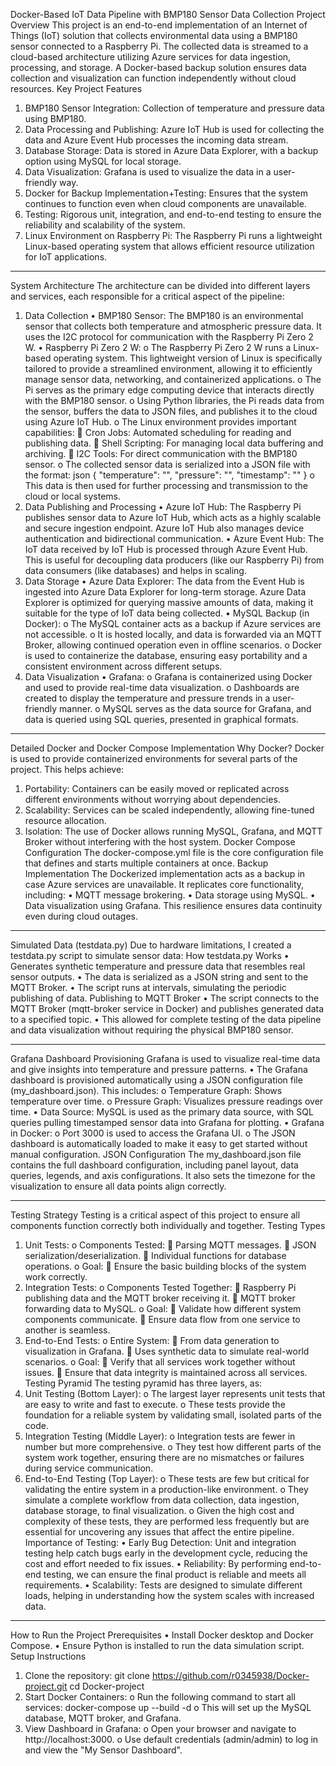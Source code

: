 Docker-Based IoT Data Pipeline with BMP180 Sensor Data Collection
Project Overview
This project is an end-to-end implementation of an Internet of Things (IoT) solution that collects environmental data using a BMP180 sensor connected to a Raspberry Pi. The collected data is streamed to a cloud-based architecture utilizing Azure services for data ingestion, processing, and storage. A Docker-based backup solution ensures data collection and visualization can function independently without cloud resources.
Key Project Features
1.	BMP180 Sensor Integration: Collection of temperature and pressure data using BMP180.
2.	Data Processing and Publishing: Azure IoT Hub is used for collecting the data and Azure Event Hub processes the incoming data stream.
3.	Database Storage: Data is stored in Azure Data Explorer, with a backup option using MySQL for local storage.
4.	Data Visualization: Grafana is used to visualize the data in a user-friendly way.
5.	Docker for Backup Implementation+Testing: Ensures that the system continues to function even when cloud components are unavailable.
6.	Testing: Rigorous unit, integration, and end-to-end testing to ensure the reliability and scalability of the system.
7.	Linux Environment on Raspberry Pi: The Raspberry Pi runs a lightweight Linux-based operating system that allows efficient resource utilization for IoT applications.
________________________________________
System Architecture
The architecture can be divided into different layers and services, each responsible for a critical aspect of the pipeline:
1. Data Collection
•	BMP180 Sensor: The BMP180 is an environmental sensor that collects both temperature and atmospheric pressure data. It uses the I2C protocol for communication with the Raspberry Pi Zero 2 W.
•	Raspberry Pi Zero 2 W:
o	The Raspberry Pi Zero 2 W runs a Linux-based operating system. This lightweight version of Linux is specifically tailored to provide a streamlined environment, allowing it to efficiently manage sensor data, networking, and containerized applications.
o	The Pi serves as the primary edge computing device that interacts directly with the BMP180 sensor.
o	Using Python libraries, the Pi reads data from the sensor, buffers the data to JSON files, and publishes it to the cloud using Azure IoT Hub.
o	The Linux environment provides important capabilities:
	Cron Jobs: Automated scheduling for reading and publishing data.
	Shell Scripting: For managing local data buffering and archiving.
	I2C Tools: For direct communication with the BMP180 sensor.
o	The collected sensor data is serialized into a JSON file with the format:
json
{
  "temperature": "<data>",
  "pressure": "<data>",
  "timestamp": "<time>"
}
o	This data is then used for further processing and transmission to the cloud or local systems.
2. Data Publishing and Processing
•	Azure IoT Hub: The Raspberry Pi publishes sensor data to Azure IoT Hub, which acts as a highly scalable and secure ingestion endpoint. Azure IoT Hub also manages device authentication and bidirectional communication.
•	Azure Event Hub: The IoT data received by IoT Hub is processed through Azure Event Hub. This is useful for decoupling data producers (like our Raspberry Pi) from data consumers (like databases) and helps in scaling.
3. Data Storage
•	Azure Data Explorer: The data from the Event Hub is ingested into Azure Data Explorer for long-term storage. Azure Data Explorer is optimized for querying massive amounts of data, making it suitable for the type of IoT data being collected.
•	MySQL Backup (in Docker):
o	The MySQL container acts as a backup if Azure services are not accessible.
o	It is hosted locally, and data is forwarded via an MQTT Broker, allowing continued operation even in offline scenarios.
o	Docker is used to containerize the database, ensuring easy portability and a consistent environment across different setups.
4. Data Visualization
•	Grafana:
o	Grafana is containerized using Docker and used to provide real-time data visualization.
o	Dashboards are created to display the temperature and pressure trends in a user-friendly manner.
o	MySQL serves as the data source for Grafana, and data is queried using SQL queries, presented in graphical formats.
________________________________________
Detailed Docker and Docker Compose Implementation
Why Docker?
Docker is used to provide containerized environments for several parts of the project. This helps achieve:
1.	Portability: Containers can be easily moved or replicated across different environments without worrying about dependencies.
2.	Scalability: Services can be scaled independently, allowing fine-tuned resource allocation.
3.	Isolation: The use of Docker allows running MySQL, Grafana, and MQTT Broker without interfering with the host system.
Docker Compose Configuration
The docker-compose.yml file is the core configuration file that defines and starts multiple containers at once.
Backup Implementation
The Dockerized implementation acts as a backup in case Azure services are unavailable. It replicates core functionality, including:
•	MQTT message brokering.
•	Data storage using MySQL.
•	Data visualization using Grafana.
This resilience ensures data continuity even during cloud outages.
________________________________________
Simulated Data (testdata.py)
Due to hardware limitations, I created a testdata.py script to simulate sensor data:
How testdata.py Works
•	Generates synthetic temperature and pressure data that resembles real sensor outputs.
•	The data is serialized as a JSON string and sent to the MQTT Broker.
•	The script runs at intervals, simulating the periodic publishing of data.
Publishing to MQTT Broker
•	The script connects to the MQTT Broker (mqtt-broker service in Docker) and publishes generated data to a specified topic.
•	This allowed for complete testing of the data pipeline and data visualization without requiring the physical BMP180 sensor.
________________________________________
Grafana Dashboard Provisioning
Grafana is used to visualize real-time data and give insights into temperature and pressure patterns.
•	The Grafana dashboard is provisioned automatically using a JSON configuration file (my_dashboard.json). This includes:
o	Temperature Graph: Shows temperature over time.
o	Pressure Graph: Visualizes pressure readings over time.
•	Data Source: MySQL is used as the primary data source, with SQL queries pulling timestamped sensor data into Grafana for plotting.
•	Grafana in Docker:
o	Port 3000 is used to access the Grafana UI.
o	The JSON dashboard is automatically loaded to make it easy to get started without manual configuration.
JSON Configuration
The my_dashboard.json file contains the full dashboard configuration, including panel layout, data queries, legends, and axis configurations. It also sets the timezone for the visualization to ensure all data points align correctly.
________________________________________
Testing Strategy
Testing is a critical aspect of this project to ensure all components function correctly both individually and together.
Testing Types
1.	Unit Tests:
o	Components Tested:
	Parsing MQTT messages.
	JSON serialization/deserialization.
	Individual functions for database operations.
o	Goal:
	Ensure the basic building blocks of the system work correctly.
2.	Integration Tests:
o	Components Tested Together:
	Raspberry Pi publishing data and the MQTT broker receiving it.
	MQTT broker forwarding data to MySQL.
o	Goal:
	Validate how different system components communicate.
	Ensure data flow from one service to another is seamless.
3.	End-to-End Tests:
o	Entire System:
	From data generation to visualization in Grafana.
	Uses synthetic data to simulate real-world scenarios.
o	Goal:
	Verify that all services work together without issues.
	Ensure that data integrity is maintained across all services.
Testing Pyramid
The testing pyramid has three layers, as:
1.	Unit Testing (Bottom Layer):
o	The largest layer represents unit tests that are easy to write and fast to execute.
o	These tests provide the foundation for a reliable system by validating small, isolated parts of the code.
2.	Integration Testing (Middle Layer):
o	Integration tests are fewer in number but more comprehensive.
o	They test how different parts of the system work together, ensuring there are no mismatches or failures during service communication.
3.	End-to-End Testing (Top Layer):
o	These tests are few but critical for validating the entire system in a production-like environment.
o	They simulate a complete workflow from data collection, data ingestion, database storage, to final visualization.
o	Given the high cost and complexity of these tests, they are performed less frequently but are essential for uncovering any issues that affect the entire pipeline.
Importance of Testing:
•	Early Bug Detection: Unit and integration testing help catch bugs early in the development cycle, reducing the cost and effort needed to fix issues.
•	Reliability: By performing end-to-end testing, we can ensure the final product is reliable and meets all requirements.
•	Scalability: Tests are designed to simulate different loads, helping in understanding how the system scales with increased data.
________________________________________
How to Run the Project
Prerequisites
•	Install Docker desktop and Docker Compose.
•	Ensure Python is installed to run the data simulation script.
Setup Instructions
1.	Clone the repository:
git clone https://github.com/r0345938/Docker-project.git
cd Docker-project
2.	Start Docker Containers:
o	Run the following command to start all services:
docker-compose up --build -d
o	This will set up the MySQL database, MQTT broker, and Grafana.
3.	View Dashboard in Grafana:
o	Open your browser and navigate to http://localhost:3000.
o	Use default credentials (admin/admin) to log in and view the "My Sensor Dashboard".


